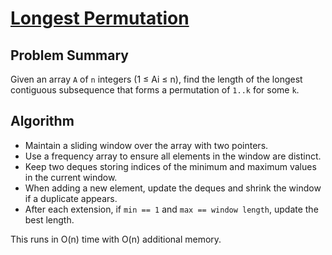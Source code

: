 # [Longest Permutation](https://www.spoj.com/problems/LPERMUT/)

## Problem Summary
Given an array `A` of `n` integers (1 ≤ Ai ≤ n), find the length of the longest contiguous subsequence that forms a permutation of `1..k` for some `k`.

## Algorithm
- Maintain a sliding window over the array with two pointers.
- Use a frequency array to ensure all elements in the window are distinct.
- Keep two deques storing indices of the minimum and maximum values in the current window.
- When adding a new element, update the deques and shrink the window if a duplicate appears.
- After each extension, if `min == 1` and `max == window length`, update the best length.

This runs in O(n) time with O(n) additional memory.

